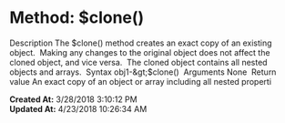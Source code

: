 # Method: $clone()

Description The $clone() method creates an exact copy of an existing object.  Making any changes to the original object does not affect the cloned object, and vice versa.  The cloned object contains all nested objects and arrays.  Syntax obj1-&gt;$clone()  Arguments None  Return value An exact copy of an object or array including all nested properti  

**Created At:** 3/28/2018 3:10:12 PM  
**Updated At:** 4/23/2018 10:26:34 AM  

